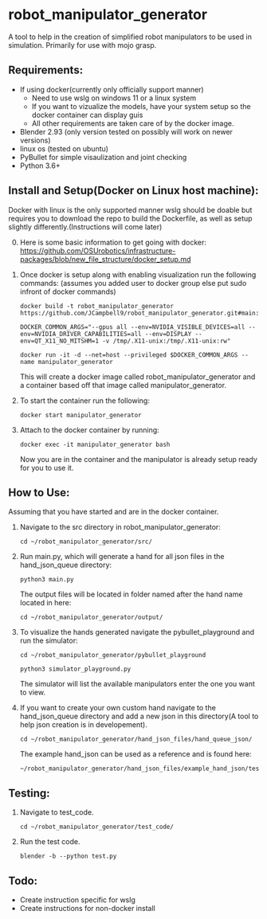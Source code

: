 # robot_manipulator_generator
A tool to help in the creation of simplified robot manipulators to be used in simulation. Primarily for use with mojo grasp.


## Requirements:

- If using docker(currently only officially support manner)
    - Need to use wslg on windows 11 or a linux system
    - If you want to vizualize the models, have your system setup so the docker container can display guis
    - All other requirements are taken care of by the docker image.
- Blender 2.93 (only version tested on possibly will work on newer versions)
- linux os (tested on ubuntu)
- PyBullet for simple visaulization and joint checking
- Python 3.6+


## Install and Setup(Docker on Linux host machine):
Docker with linux is the only supported manner wslg should be doable but requires you to download the repo to build the Dockerfile, as well as setup slightly differently.(Instructions will come later)

0. Here is some basic information to get going with docker: https://github.com/OSUrobotics/infrastructure-packages/blob/new_file_structure/docker_setup.md

1. Once docker is setup along with enabling visualization run the following commands:
    (assumes you added user to docker group else put sudo infront of docker commands)

    ```console
    docker build -t robot_manipulator_generator https://github.com/JCampbell9/robot_manipulator_generator.git#main:docker_file
    ```
    ```console
    DOCKER_COMMON_ARGS="--gpus all --env=NVIDIA_VISIBLE_DEVICES=all --env=NVIDIA_DRIVER_CAPABILITIES=all --env=DISPLAY --env=QT_X11_NO_MITSHM=1 -v /tmp/.X11-unix:/tmp/.X11-unix:rw"
    ```
    ```console
    docker run -it -d --net=host --privileged $DOCKER_COMMON_ARGS --name manipulator_generator
    ```

    This will create a docker image called robot_manipulator_generator and a container based off that image called manipulator_generator.

2. To start the container run the following:
    ```console
    docker start manipulator_generator
    ```

3. Attach to the docker container by running:
    ```console
    docker exec -it manipulator_generator bash
    ```
    Now you are in the container and the manipulator is already setup ready for you to use it.


## How to Use:
Assuming that you have started and are in the docker container.

1. Navigate to the src directory in robot_manipulator_generator:
    ```console
    cd ~/robot_manipulator_generator/src/
    ```

2. Run main.py, which will generate a hand for all json files in the hand_json_queue directory:
    ```console
    python3 main.py
    ```
    The output files will be located in folder named after the hand name located in here:
    ```console
    cd ~/robot_manipulator_generator/output/
    ```

3. To visualize the hands generated navigate the pybullet_playground and run the simulator:
    ```console
    cd ~/robot_manipulator_generator/pybullet_playground
    ```
    ```console
    python3 simulator_playground.py
    ```
    The simulator will list the available manipulators enter the one you want to view.

4. If you want to create your own custom hand navigate to the hand_json_queue directory and add a new json in this directory(A tool to help json creation is in developement).
    ```console
    cd ~/robot_manipulator_generator/hand_json_files/hand_queue_json/
    ```
    The example hand_json can be used as a reference and is found here:
    ```console
    ~/robot_manipulator_generator/hand_json_files/example_hand_json/test_hand.json
    ```


## Testing:

1. Navigate to test_code.
    ```console
    cd ~/robot_manipulator_generator/test_code/
    ```
2. Run the test code.
    ```console
    blender -b --python test.py
    ```


## Todo:

- Create instruction specific for wslg
- Create instructions for non-docker install